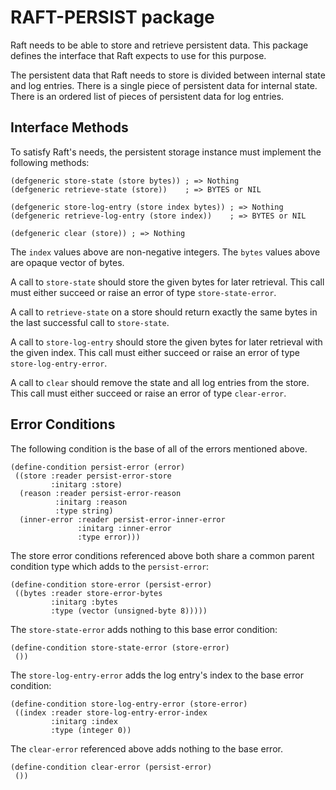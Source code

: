 RAFT-PERSIST package
====================

Raft needs to be able to store and retrieve persistent data.
This package defines the interface that Raft expects to use for this purpose.

The persistent data that Raft needs to store is divided between internal state and log entries.
There is a single piece of persistent data for internal state.
There is an ordered list of pieces of persistent data for log entries.


Interface Methods
-----------------

To satisfy Raft's needs, the persistent storage instance must implement the following methods:

    (defgeneric store-state (store bytes)) ; => Nothing
    (defgeneric retrieve-state (store))    ; => BYTES or NIL

    (defgeneric store-log-entry (store index bytes)) ; => Nothing
    (defgeneric retrieve-log-entry (store index))    ; => BYTES or NIL

    (defgeneric clear (store)) ; => Nothing

The `index` values above are non-negative integers.
The `bytes` values above are opaque vector of bytes.

A call to `store-state` should store the given bytes for later retrieval.
This call must either succeed or raise an error of type `store-state-error`.

A call to `retrieve-state` on a store should return exactly the same bytes in the last successful call to `store-state`.

A call to `store-log-entry` should store the given bytes for later retrieval with the given index.
This call must either succeed or raise an error of type `store-log-entry-error`.

A call to `clear` should remove the state and all log entries from the store.
This call must either succeed or raise an error of type `clear-error`.


Error Conditions
----------------

The following condition is the base of all of the errors mentioned above.

    (define-condition persist-error (error)
     ((store :reader persist-error-store
             :initarg :store)
      (reason :reader persist-error-reason
              :initarg :reason
              :type string)
      (inner-error :reader persist-error-inner-error
                   :initarg :inner-error
                   :type error)))

The store error conditions referenced above both share a common parent condition type which adds to the `persist-error`:

    (define-condition store-error (persist-error)
     ((bytes :reader store-error-bytes
             :initarg :bytes
             :type (vector (unsigned-byte 8)))))

The `store-state-error` adds nothing to this base error condition:

    (define-condition store-state-error (store-error)
     ())

The `store-log-entry-error` adds the log entry's index to the base error condition:

    (define-condition store-log-entry-error (store-error)
     ((index :reader store-log-entry-error-index
             :initarg :index
             :type (integer 0))

The `clear-error` referenced above adds nothing to the base error.

    (define-condition clear-error (persist-error)
     ())
